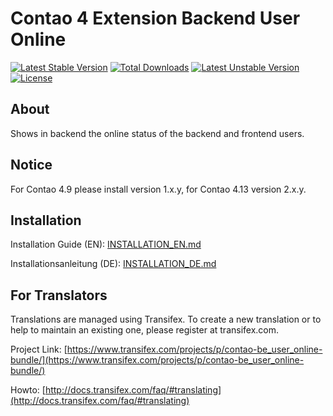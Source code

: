 # Contao 4 Extension Backend User Online 

[![Latest Stable Version](https://poser.pugx.org/bugbuster/contao-be_user_online-bundle/v/stable.svg)](https://packagist.org/packages/bugbuster/contao-be_user_online-bundle) 
[![Total Downloads](https://poser.pugx.org/bugbuster/contao-be_user_online-bundle/downloads.svg)](https://packagist.org/packages/bugbuster/contao-be_user_online-bundle) 
[![Latest Unstable Version](https://poser.pugx.org/bugbuster/contao-be_user_online-bundle/v/unstable.svg)](https://packagist.org/packages/bugbuster/contao-be_user_online-bundle) 
[![License](https://poser.pugx.org/bugbuster/contao-be_user_online-bundle/license.svg)](https://packagist.org/packages/bugbuster/contao-be_user_online-bundle)


## About
Shows in backend the online status of the backend and frontend users.


## Notice
For Contao 4.9 please install version 1.x.y, for Contao 4.13 version 2.x.y.


## Installation

Installation Guide (EN): [INSTALLATION_EN.md](INSTALLATION_EN.md)

Installationsanleitung (DE): [INSTALLATION_DE.md](INSTALLATION_DE.md)


## For Translators
Translations are managed using Transifex. To create a new translation or to help to maintain an existing one, please register at transifex.com.

Project Link: [https://www.transifex.com/projects/p/contao-be_user_online-bundle/](https://www.transifex.com/projects/p/contao-be_user_online-bundle/)

Howto: [http://docs.transifex.com/faq/#translating](http://docs.transifex.com/faq/#translating)

